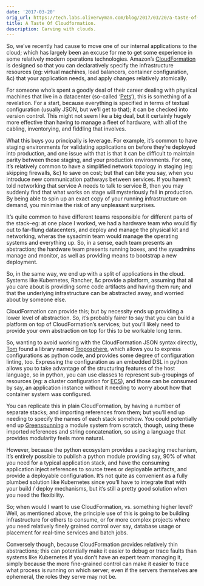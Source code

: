 ```yaml
---
date: '2017-03-20'
orig_url: https://tech.labs.oliverwyman.com/blog/2017/03/20/a-taste-of-cloudformation/
title: A Taste Of Cloudformation.
description: Carving with clouds.
---
```

So, we’ve recently had cause to move one of our internal applications to
the cloud; which has largely been an excuse for me to get some
experience in some relatively modern operations technologies. Amazon’s
[CloudFormation](https://aws.amazon.com/cloudformation/) is designed so
that you can declaratively specify the infrastructure resources (eg:
virtual machines, load balancers, container configuration, &c) that your
application needs, and apply changes relatively atomically.
<!--more-->

For someone who’s spent a goodly deal of their career dealing with
physical machines that live in a datacenter (so-called
‘[Pets](https://blog.engineyard.com/2014/pets-vs-cattle)‘), this is
something of a revelation. For a start, because everything is specified
in terms of textual configuration (usually JSON, but we’ll get to that);
it can be checked into version control. This might not seem like a big
deal, but it certainly hugely more effective than having to manage a
fleet of hardware, with all of the cabling, inventorying, and fiddling
that involves.

What this buys you principally is leverage. For example, it’s common to
have staging environments for validating applications on before they’re
deployed into production, and one issue with that is that it can be
difficult to maintain parity between those staging, and your production
environments. For one, it’s relatively common to have a simplified
network topology in staging (eg: skipping firewalls, &c) to save on
cost; but that can bite you say, when you introduce new communication
pathways between services. If you haven’t told networking that service A
needs to talk to service B, then you may suddenly find that what works
on stage will mysteriously fail in production. By being able to spin up
an exact copy of your running infrastructure on demand, you minimise the
risk of any unpleasant surprises.

It’s quite common to have different teams responsible for different
parts of the stack–eg: at one place I worked, we had a hardware team who
would fly out to far-flung datacenters, and deploy and manage the
physical kit and networking, wheras the sysadmin team would manage the
operating systems and everything up. So, in a sense, each team presents
an abstraction; the hardware team presents running boxes, and the
sysadmins manage and monitor, as well as providing means to bootstrap a
new deployment.

So, in the same way, we end up with a split of applications in the
cloud. Systems like Kubernetes, Rancher, &c provide a platform, assuming
that all you care about is providing some code artifacts and having them
run; and that the underlying infrastructure can be abstracted away, and
worried about by someone else.

CloudFormation can provide this; but by necessity ends up providing a
lower level of abstraction. So, it’s probably fairer to say that you can
build a platform on top of CloudFormation’s services; but you’ll likely
need to provide your own abstraction on top for this to be workable long
term.

So, wanting to avoid working with the CloudFormation JSON syntax
directly, [Tom](https://tech.labs.oliverwyman.com/author/palfrey/) found
a library named
[Troposphere](https://github.com/cloudtools/troposphere), which allows
you to express configurations as python code, and provides some degree
of configuration linting, too. Expressing the configuration as an
embedded DSL in python allows you to take advantage of the structuring
features of the host language, so in python, you can use classes to
represent sub-groupings of resources (eg: a cluster configuration for
[ECS](https://aws.amazon.com/ecs/)), and those can be consumed by say,
an application instance without it needing to worry about how that
container system was configured.

You can replicate this in plain CloudFormation, by having a number of
separate stacks; and importing references from them; but you’ll end up
needing to specify the names of each stack somehow. You could
potentially end up
[Greenspunning](https://en.wikipedia.org/wiki/Greenspun's_tenth_rule) a
module system from scratch, though, using these imported references and
string concatenation, so using a language that provides modularity feels
more natural.

However, because the python ecosystem provides a packaging mechanism,
it’s entirely possible to publish a python module providing say, 90% of
what you need for a typical application stack, and have the consuming
application inject references to source trees or deployable artifacts,
and provide a deployable configuration. It’s not quite as convenient as
a fully plumbed solution like Kubernetes since you’ll have to integrate
that with your build / deploy mechanisms, but it’s still a pretty good
solution when you need the flexibility.

So; when would I want to use CloudFormation, vs. something higher level?
Well, as mentioned above, the principle use of this is going to be
building infrastructure for others to consume, or for more complex
projects where you need relatively finely grained control over say,
database usage or placement for real-time services and batch jobs.

Conversely though, because CloudFormation provides relatively thin
abstractions; this can potentially make it easier to debug or trace
faults than systems like Kubernetes if you don’t have an expert team
managing it, simply because the more fine-grained control can make it
easier to trace what process is running on which server; even if the
servers themselves are ephemeral, the roles they serve may not be.
